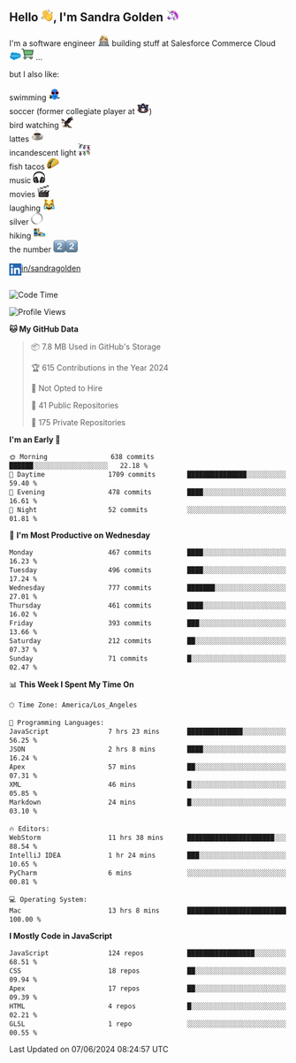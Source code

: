 ## Hello <img src="./static/emoji/wave.png" width="22" />, I'm Sandra Golden <img src="./static/emoji/unicorn-face.png" width="22" />

I'm a software engineer <img src="./static/emoji/female-technologist.png" width="22" /> building stuff at Salesforce Commerce Cloud <img src="./static/emoji/salesforce.png" width="22" /><img src="./static/emoji/commerce-cloud.png" width="22" />&nbsp;...

but I also like:<br/><br/>
swimming <img alt="swimming" src="./static/emoji/keep-swimming.png" width="22" /><br/>
soccer  (former collegiate player at <img src="./static/emoji/auburn.png" width="22" />)<br/>
bird watching <img src="./static/emoji/eagle.png" width="22" /><br/>
lattes <img src="./static/emoji/coffee.png" width="22" /><br/>
incandescent light <img src="./static/emoji/lights.png" width="22" /><br/>
fish tacos <img src="./static/emoji/taco.png" width="22" /><br/>
music <img src="./static/emoji/headphones.png" width="22" /><br/>
movies <img src="./static/emoji/movie-clapper.png" width="22" /><br/>
laughing <img src="./static/emoji/joy-cat.png" width="22" /><br/>
silver <img src="./static/emoji/silver-hoop.png" width="22" /><br/>
hiking <img src="./static/emoji/hiker.png" width="22" /><br/>
the number <img src="./static/emoji/two.png" width="22" /><img src="./static/emoji/two.png" width="22" />
<br/><br/>
<img align="left" alt="Sandra Golden | LinkedIn" width="22px" src="./static/emoji/linkedin.png" /> <a href="https://www.linkedin.com/in/sandragolden/">in/sandragolden</a>
<br/><br/>
<!--START_SECTION:waka-->
![Code Time](http://img.shields.io/badge/Code%20Time-451%20hrs%2026%20mins-blue)

![Profile Views](http://img.shields.io/badge/Profile%20Views-0-blue)

**🐱 My GitHub Data** 

> 📦 7.8 MB Used in GitHub's Storage 
 > 
> 🏆 615 Contributions in the Year 2024
 > 
> 🚫 Not Opted to Hire
 > 
> 📜 41 Public Repositories 
 > 
> 🔑 175 Private Repositories 
 > 
**I'm an Early 🐤** 

```text
🌞 Morning                638 commits         ██████░░░░░░░░░░░░░░░░░░░   22.18 % 
🌆 Daytime                1709 commits        ███████████████░░░░░░░░░░   59.40 % 
🌃 Evening                478 commits         ████░░░░░░░░░░░░░░░░░░░░░   16.61 % 
🌙 Night                  52 commits          ░░░░░░░░░░░░░░░░░░░░░░░░░   01.81 % 
```
📅 **I'm Most Productive on Wednesday** 

```text
Monday                   467 commits         ████░░░░░░░░░░░░░░░░░░░░░   16.23 % 
Tuesday                  496 commits         ████░░░░░░░░░░░░░░░░░░░░░   17.24 % 
Wednesday                777 commits         ███████░░░░░░░░░░░░░░░░░░   27.01 % 
Thursday                 461 commits         ████░░░░░░░░░░░░░░░░░░░░░   16.02 % 
Friday                   393 commits         ███░░░░░░░░░░░░░░░░░░░░░░   13.66 % 
Saturday                 212 commits         ██░░░░░░░░░░░░░░░░░░░░░░░   07.37 % 
Sunday                   71 commits          █░░░░░░░░░░░░░░░░░░░░░░░░   02.47 % 
```


📊 **This Week I Spent My Time On** 

```text
🕑︎ Time Zone: America/Los_Angeles

💬 Programming Languages: 
JavaScript               7 hrs 23 mins       ██████████████░░░░░░░░░░░   56.25 % 
JSON                     2 hrs 8 mins        ████░░░░░░░░░░░░░░░░░░░░░   16.24 % 
Apex                     57 mins             ██░░░░░░░░░░░░░░░░░░░░░░░   07.31 % 
XML                      46 mins             █░░░░░░░░░░░░░░░░░░░░░░░░   05.85 % 
Markdown                 24 mins             █░░░░░░░░░░░░░░░░░░░░░░░░   03.10 % 

🔥 Editors: 
WebStorm                 11 hrs 38 mins      ██████████████████████░░░   88.54 % 
IntelliJ IDEA            1 hr 24 mins        ███░░░░░░░░░░░░░░░░░░░░░░   10.65 % 
PyCharm                  6 mins              ░░░░░░░░░░░░░░░░░░░░░░░░░   00.81 % 

💻 Operating System: 
Mac                      13 hrs 8 mins       █████████████████████████   100.00 % 
```

**I Mostly Code in JavaScript** 

```text
JavaScript               124 repos           █████████████████░░░░░░░░   68.51 % 
CSS                      18 repos            ██░░░░░░░░░░░░░░░░░░░░░░░   09.94 % 
Apex                     17 repos            ██░░░░░░░░░░░░░░░░░░░░░░░   09.39 % 
HTML                     4 repos             █░░░░░░░░░░░░░░░░░░░░░░░░   02.21 % 
GLSL                     1 repo              ░░░░░░░░░░░░░░░░░░░░░░░░░   00.55 % 
```




 Last Updated on 07/06/2024 08:24:57 UTC
<!--END_SECTION:waka-->
